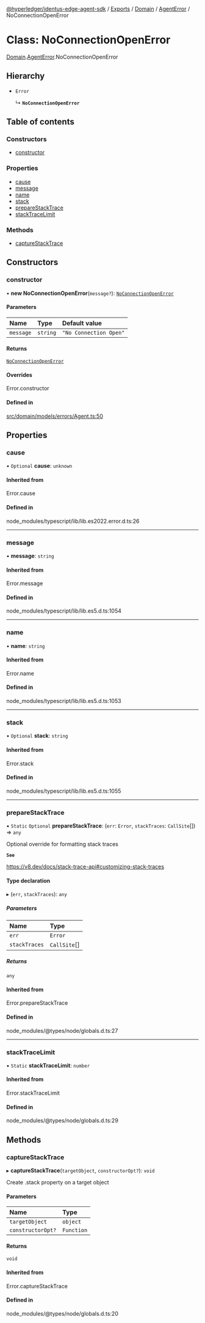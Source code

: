 [@hyperledger/identus-edge-agent-sdk](../README.md) / [Exports](../modules.md) / [Domain](../modules/Domain.md) / [AgentError](../modules/Domain.AgentError.md) / NoConnectionOpenError

# Class: NoConnectionOpenError

[Domain](../modules/Domain.md).[AgentError](../modules/Domain.AgentError.md).NoConnectionOpenError

## Hierarchy

- `Error`

  ↳ **`NoConnectionOpenError`**

## Table of contents

### Constructors

- [constructor](Domain.AgentError.NoConnectionOpenError.md#constructor)

### Properties

- [cause](Domain.AgentError.NoConnectionOpenError.md#cause)
- [message](Domain.AgentError.NoConnectionOpenError.md#message)
- [name](Domain.AgentError.NoConnectionOpenError.md#name)
- [stack](Domain.AgentError.NoConnectionOpenError.md#stack)
- [prepareStackTrace](Domain.AgentError.NoConnectionOpenError.md#preparestacktrace)
- [stackTraceLimit](Domain.AgentError.NoConnectionOpenError.md#stacktracelimit)

### Methods

- [captureStackTrace](Domain.AgentError.NoConnectionOpenError.md#capturestacktrace)

## Constructors

### constructor

• **new NoConnectionOpenError**(`message?`): [`NoConnectionOpenError`](Domain.AgentError.NoConnectionOpenError.md)

#### Parameters

| Name | Type | Default value |
| :------ | :------ | :------ |
| `message` | `string` | `"No Connection Open"` |

#### Returns

[`NoConnectionOpenError`](Domain.AgentError.NoConnectionOpenError.md)

#### Overrides

Error.constructor

#### Defined in

[src/domain/models/errors/Agent.ts:50](https://github.com/hyperledger/identus-edge-agent-sdk-ts/blob/b1a74ed6fd4a9050ce3bb69d50435414a88a059a/src/domain/models/errors/Agent.ts#L50)

## Properties

### cause

• `Optional` **cause**: `unknown`

#### Inherited from

Error.cause

#### Defined in

node_modules/typescript/lib/lib.es2022.error.d.ts:26

___

### message

• **message**: `string`

#### Inherited from

Error.message

#### Defined in

node_modules/typescript/lib/lib.es5.d.ts:1054

___

### name

• **name**: `string`

#### Inherited from

Error.name

#### Defined in

node_modules/typescript/lib/lib.es5.d.ts:1053

___

### stack

• `Optional` **stack**: `string`

#### Inherited from

Error.stack

#### Defined in

node_modules/typescript/lib/lib.es5.d.ts:1055

___

### prepareStackTrace

▪ `Static` `Optional` **prepareStackTrace**: (`err`: `Error`, `stackTraces`: `CallSite`[]) => `any`

Optional override for formatting stack traces

**`See`**

https://v8.dev/docs/stack-trace-api#customizing-stack-traces

#### Type declaration

▸ (`err`, `stackTraces`): `any`

##### Parameters

| Name | Type |
| :------ | :------ |
| `err` | `Error` |
| `stackTraces` | `CallSite`[] |

##### Returns

`any`

#### Inherited from

Error.prepareStackTrace

#### Defined in

node_modules/@types/node/globals.d.ts:27

___

### stackTraceLimit

▪ `Static` **stackTraceLimit**: `number`

#### Inherited from

Error.stackTraceLimit

#### Defined in

node_modules/@types/node/globals.d.ts:29

## Methods

### captureStackTrace

▸ **captureStackTrace**(`targetObject`, `constructorOpt?`): `void`

Create .stack property on a target object

#### Parameters

| Name | Type |
| :------ | :------ |
| `targetObject` | `object` |
| `constructorOpt?` | `Function` |

#### Returns

`void`

#### Inherited from

Error.captureStackTrace

#### Defined in

node_modules/@types/node/globals.d.ts:20
